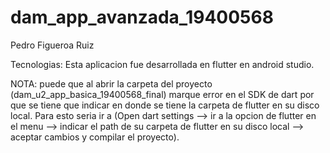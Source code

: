 # dam_app_avanzada_19400568

Pedro Figueroa Ruiz

Tecnologias: Esta aplicacion fue desarrollada en flutter en android studio.

NOTA: puede que al abrir la carpeta del proyecto (dam_u2_app_basica_19400568_final) marque error en el SDK de dart por que se tiene que indicar en donde se tiene la carpeta de flutter en su disco local. Para esto seria ir a (Open dart settings --> ir a la opcion de flutter en el menu --> indicar el path de su carpeta de flutter en su disco local --> aceptar cambios y compilar el proyecto).